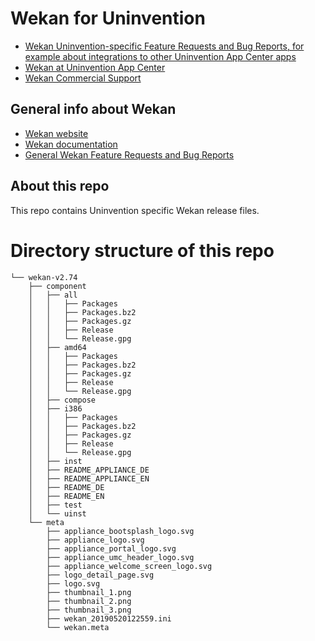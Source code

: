 # Wekan for Uninvention

- [Wekan Uninvention-specific Feature Requests and Bug Reports, for example about
  integrations to other Uninvention App Center apps](https://github.com/wekan/uninvention/issues)
- [Wekan at Uninvention App Center](https://www.univention.com/products/univention-app-center/app-catalog/wekan/)
- [Wekan Commercial Support](https://wekan.team)

## General info about Wekan

- [Wekan website](https://wekan.github.io)
- [Wekan documentation](https://github.com/wekan/wekan/wiki)
- [General Wekan Feature Requests and Bug Reports](https://github.com/wekan/wekan/issues)

## About this repo

This repo contains Uninvention specific Wekan release files.

# Directory structure of this repo
```
└── wekan-v2.74
    ├── component
    │   ├── all
    │   │   ├── Packages
    │   │   ├── Packages.bz2
    │   │   ├── Packages.gz
    │   │   ├── Release
    │   │   └── Release.gpg
    │   ├── amd64
    │   │   ├── Packages
    │   │   ├── Packages.bz2
    │   │   ├── Packages.gz
    │   │   ├── Release
    │   │   └── Release.gpg
    │   ├── compose
    │   ├── i386
    │   │   ├── Packages
    │   │   ├── Packages.bz2
    │   │   ├── Packages.gz
    │   │   ├── Release
    │   │   └── Release.gpg
    │   ├── inst
    │   ├── README_APPLIANCE_DE
    │   ├── README_APPLIANCE_EN
    │   ├── README_DE
    │   ├── README_EN
    │   ├── test
    │   └── uinst
    └── meta
        ├── appliance_bootsplash_logo.svg
        ├── appliance_logo.svg
        ├── appliance_portal_logo.svg
        ├── appliance_umc_header_logo.svg
        ├── appliance_welcome_screen_logo.svg
        ├── logo_detail_page.svg
        ├── logo.svg
        ├── thumbnail_1.png
        ├── thumbnail_2.png
        ├── thumbnail_3.png
        ├── wekan_20190520122559.ini
        └── wekan.meta
```

